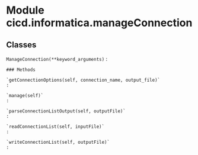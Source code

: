 Module cicd.informatica.manageConnection
========================================

Classes
-------

`ManageConnection(**keyword_arguments)`
:   

    ### Methods

    `getConnectionOptions(self, connection_name, output_file)`
    :

    `manage(self)`
    :

    `parseConnectionListOutput(self, outputFile)`
    :

    `readConnectionList(self, inputFile)`
    :

    `writeConnectionList(self, outputFile)`
    :